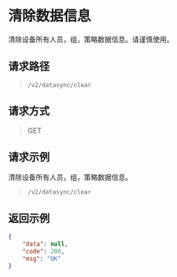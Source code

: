 # 清除数据信息

清除设备所有人员，组，策略数据信息。请谨慎使用。

## 请求路径

> `/v2/datasync/clear`

## 请求方式

> GET


## 请求示例

清除设备所有人员，组，策略数据信息。

> `/v2/datasync/clear`

## 返回示例

```json
{
    "data": null,
    "code": 200,
    "msg": "OK"
}
```